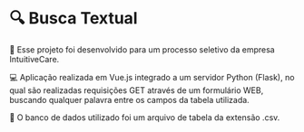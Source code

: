 # :mag: Busca Textual

 :office: Esse projeto foi desenvolvido para um processo seletivo da empresa IntuitiveCare.

 :computer: Aplicação realizada em Vue.js integrado a um servidor Python (Flask), no qual são realizadas requisições GET através de um formulário WEB, buscando qualquer palavra entre os campos da tabela utilizada. 

 :floppy_disk: O banco de dados utilizado foi um arquivo de tabela da extensão .csv.
